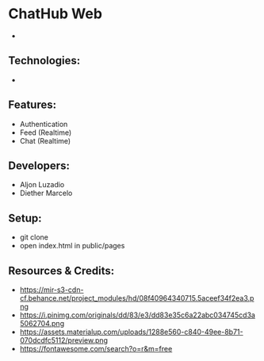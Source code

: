 # ChatHub Web
- 

## Technologies:
- 

## Features:
- Authentication 
- Feed (Realtime)
- Chat (Realtime)

## Developers:
- Aljon Luzadio
- Diether Marcelo

## Setup:
- git clone
- open index.html in public/pages

## Resources & Credits:
- https://mir-s3-cdn-cf.behance.net/project_modules/hd/08f40964340715.5aceef34f2ea3.png
- https://i.pinimg.com/originals/dd/83/e3/dd83e35c6a22abc034745cd3a5062704.png
- https://assets.materialup.com/uploads/1288e560-c840-49ee-8b71-070dcdfc5112/preview.png
- https://fontawesome.com/search?o=r&m=free

